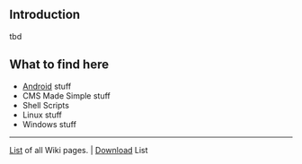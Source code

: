 ## Introduction ##

tbd

## What to find here ##

  * [Android](Android.md) stuff
  * CMS Made Simple stuff
  * Shell Scripts
  * Linux stuff
  * Windows stuff



---

[List](http://code.google.com/p/mycodedump/w/list) of all Wiki pages. |  [Download](http://code.google.com/p/mycodedump/downloads/list) List